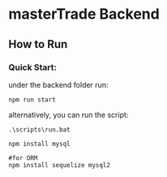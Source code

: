 # masterTrade Backend

## How to Run
### Quick Start:
under the backend folder run:
```
npm run start
```

alternatively, you can run the script:
```
.\scripts\run.bat

npm install mysql

#for ORM
npm install sequelize mysql2
```
